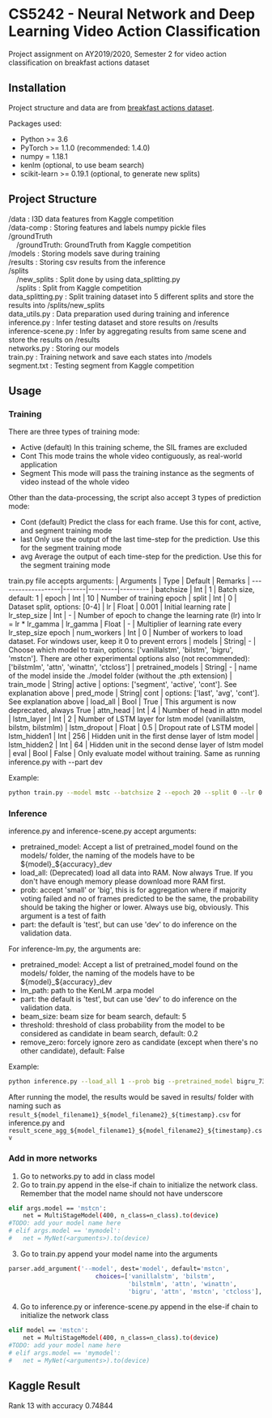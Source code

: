 # CS5242 - Neural Network and Deep Learning Video Action Classification

Project assignment on AY2019/2020, Semester 2 for video action classification on breakfast actions dataset

## Installation

Project structure and data are from [breakfast actions dataset](https://www.kaggle.com/c/cs5242project/data).

Packages used:
- Python >= 3.6
- PyTorch >= 1.1.0 (recommended: 1.4.0)
- numpy = 1.18.1
- kenlm (optional, to use beam search)
- scikit-learn >= 0.19.1 (optional, to generate new splits)

## Project Structure
/data : I3D data features from Kaggle competition \
/data-comp : Storing features and labels numpy pickle files \
/groundTruth \
&nbsp;&nbsp;&nbsp;&nbsp;/groundTruth: GroundTruth from Kaggle competition \
/models : Storing models save during training \
/results : Storing csv results from the inference \
/splits \
&nbsp;&nbsp;&nbsp;&nbsp;/new_splits : Split done by using data_splitting.py \
&nbsp;&nbsp;&nbsp;&nbsp;/splits : Split from Kaggle competition \
data_splitting.py : Split training dataset into 5 different splits and store the results into /splits/new_splits \
data_utils.py : Data preparation used during training and inference \
inference.py : Infer testing dataset and store results on /results \
inference-scene.py : Infer by aggregating results from same scene and store the results on /results \
networks.py : Storing our models \
train.py : Training network and save each states into /models \
segment.txt : Testing segment from Kaggle competition 

## Usage

### Training

There are three types of training mode:
- Active (default)
In this training scheme, the SIL frames are excluded
- Cont
This mode trains the whole video contiguously, as real-world application
- Segment
This mode will pass the training instance as the segments of video instead of the whole video

Other than the data-processing, the script also accept 3 types of prediction mode:
- Cont (default)
Predict the class for each frame. Use this for cont, active, and segment training mode
- last
Only use the output of the last time-step for the prediction. Use this for the segment training mode
- avg
Average the output of each time-step for the prediction. Use this for the segment training mode

train.py file accepts arguments:
| Arguments          | Type  | Default | Remarks
| -------------------|-------|---------|---------
| batchsize          | Int   | 1       | Batch size, default: 1
| epoch              | Int   | 10      | Number of training epoch
| split              | Int   | 0       | Dataset split, options: [0-4]
| lr                 | Float | 0.001   | Initial learning rate
| lr_step_size       | Int   | -       | Number of epoch to change the learning rate (lr) into lr = lr * lr_gamma
| lr_gamma           | Float | -       | Multiplier of learning rate every lr_step_size epoch
| num_workers        | Int   | 0       | Number of workers to load dataset. For windows user, keep it 0 to prevent errors
| models             | String| -       | Choose which model to train, options: ['vanillalstm', 'bilstm', 'bigru', 'mstcn']. There are other experimental options also (not recommended): ['bilstmlm', 'attn', 'winattn', 'ctcloss']
| pretrained_models  | String| -       | name of the model inside the ./model folder (without the .pth extension)
| train_mode         | String| active  | options: ['segment', 'active', 'cont']. See explanation above
| pred_mode          | String| cont    | options: ['last', 'avg', 'cont']. See explanation above
| load_all           | Bool  | True    | This argument is now deprecated, always True
| attn_head          | Int   | 4       | Number of head in attn model
| lstm_layer         | Int   | 2       | Number of LSTM layer for lstm model (vanillalstm, bilstm, bilstmlm)
| lstm_dropout       | Float | 0.5     | Dropout rate of LSTM model
| lstm_hidden1       | Int   | 256     | Hidden unit in the first dense layer of lstm model
| lstm_hidden2       | Int   | 64      | Hidden unit in the second dense layer of lstm model
| eval               | Bool  | False   | Only evaluate model without training. Same as running inference.py with --part dev

Example:
```bash
python train.py --model mstc --batchsize 2 --epoch 20 --split 0 --lr 0.001 --lr_step_size 50 --lr_gamma 0.75n --train_mode active --load_all
```

### Inference

inference.py and inference-scene.py accept arguments:
- pretrained_model: Accept a list of pretrained_model found on the models/ folder, the naming of the models have to be ${model}_${accuracy}_dev
- load_all: (Deprecated) load all data into RAM. Now always True. If you don't have enough memory please download more RAM first.
- prob: accept 'small' or 'big', this is for aggregation where if majority voting failed and no of frames predicted to be the same, the probability should be taking the higher or lower. Always use big, obviously. This argument is a test of faith
- part: the default is 'test', but can use 'dev' to do inference on the validation data.

For inference-lm.py, the arguments are:
- pretrained_model: Accept a list of pretrained_model found on the models/ folder, the naming of the models have to be ${model}_${accuracy}_dev
- lm_path: path to the KenLM .arpa model
- part: the default is 'test', but can use 'dev' to do inference on the validation data.
- beam_size: beam size for beam search, default: 5
- threshold: threshold of class probability from the model to be considered as candidate in beam search, default: 0.2
- remove_zero: forcely ignore zero as candidate (except when there's no other candidate), default: False

Example:
```bash
python inference.py --load_all 1 --prob big --pretrained_model bigru_73.52_dev mstcn_75.59_dev
```
After running the model, the results would be saved in results/ folder with naming such as `result_${model_filename1}_${model_filename2}_${timestamp}.csv` for inference.py and `result_scene_agg_${model_filename1}_${model_filename2}_${timestamp}.csv`

### Add in more networks
1. Go to networks.py to add in class model
2. Go to train.py append in the else-if chain to initialize the network class. Remember that the model name should not have underscore
```bash
elif args.model == 'mstcn':
    net = MultiStageModel(400, n_class=n_class).to(device)
#TODO: add your model name here
# elif args.model == 'mymodel':
#   net = MyNet(<arguments>).to(device)
```
3. Go to train.py append your model name into the arguments
```bash
parser.add_argument('--model', dest='model', default='mstcn',
                        choices=['vanillalstm', 'bilstm',
                                 'bilstmlm', 'attn', 'winattn',
                                 'bigru', 'attn', 'mstcn', 'ctcloss'], #TODO: add your model name here
```
4. Go to inference.py or inference-scene.py append in the else-if chain to initialize the network class
```bash
elif model == 'mstcn':
    net = MultiStageModel(400, n_class=n_class).to(device)
#TODO: add your model name here
# elif args.model == 'mymodel':
#   net = MyNet(<arguments>).to(device)
```

## Kaggle Result
Rank 13 with accuracy 0.74844